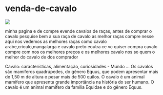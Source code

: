 # venda-de-cavalo

![](https://media.tenor.com/T2YGNIgRcS4AAAAM/la-merveille-des-merveilles.gif)

minha pagina e de compre evende cavalos de raças,
antes de comprar o cavalo pesquise bem a sua raça de cavalo 
as melhor raças compre nesse aqui nos vedemos as melhores 
raças como cavalo arabe,crioulo,mangalarga e cavalo preto eoutra
ce vc quiser compra cavalo compre com nos os melhores preços 
e os melhores cavalo nos so quem o melhor do cavalo de dos comprador

Cavalo: características, alimentação, curiosidades - Mundo ...
Os cavalos são mamíferos quadrúpedes, do gênero Equus, que podem apresentar mais de 1,50 m de altura e pesar mais de 500 quilos. O cavalo é um animal mamífero que apresenta grande importância na história do ser humano. O cavalo é um animal mamífero da família Equidae e do gênero Equus.


